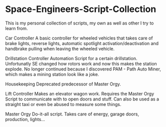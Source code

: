 # Space-Engineers-Script-Collection
This is my personal collection of scripts, my own as well as other I try to learn from.

Car Controller
	A basic controller for wheeled vehicles that takes care of brake lights, reverse lights, automatic spotlight activation/deactivation and handbrake pulling when leaving the wheeled vehicle.

Drillstation Controller
	Automation Script for a certain drillstation. Unfortunatly SE changed how rotors work and now this makes the station explode. No longer continued because I discovered PAM - Path Auto Miner, which makes a mining station look like a joke.

Housekeeping
	Deprecated predecessor of Master Orgy.
	
Lift Controller
	Makes an elevator wagon work. Requires the Master Orgy Script to communicate with to open doors and stuff. Can also be used as a straight taxi or even be abused to measure some things.

Master Orgy
	Do-it-all script. Takes care of energy, garage doors, production, lights...
	
